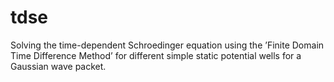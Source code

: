 # tdse
Solving the time-dependent Schroedinger equation using the ’Finite Domain Time Difference Method’ for different simple static potential wells for a Gaussian wave packet.
